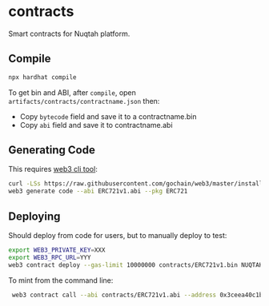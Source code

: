 # contracts

Smart contracts for Nuqtah platform.

## Compile

```sh
npx hardhat compile
```

To get bin and ABI, after `compile`, open `artifacts/contracts/contractname.json` then:

* Copy `bytecode` field and save it to a contractname.bin
* Copy `abi` field and save it to contractname.abi

## Generating Code

This requires [web3 cli tool](https://github.com/gochain/web3):

```sh
curl -LSs https://raw.githubusercontent.com/gochain/web3/master/install.sh | sh
web3 generate code --abi ERC721v1.abi --pkg ERC721
```

## Deploying

Should deploy from code for users, but to manually deploy to test:

```sh
export WEB3_PRIVATE_KEY=XXX
export WEB3_RPC_URL=YYY
web3 contract deploy --gas-limit 10000000 contracts/ERC721v1.bin NUQTAH NUQTAH https://treeder-nuqtah-api-6v7w7qf4q9-8080.githubpreview.dev/v1/collections/WeliHA9t9HyHi2EbKAc9/metadata/ 0x40433dB26CD2581767eB372cBB4d513Ea550F652
```

To mint from the command line:

```sh
 web3 contract call --abi contracts/ERC721v1.abi --address 0x3ceea40c1b0759de0cd65b1151abb25bd9328950 --function safeMint 0xD5CedcDC13B20D917938Ca05dA04DE06590deCF2 1
 ```

 